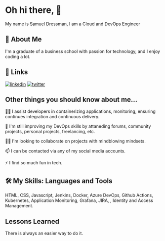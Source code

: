 
# Oh hi there, 👋


My name is Samuel Dressman, I am a Cloud and DevOps Engineer

## 🚀 About Me
I'm a graduate of a business school with passion for technology, and I enjoy coding a lot.
## 🔗 Links
[![linkedin](https://img.shields.io/badge/linkedin-0A66C2?style=for-the-badge&logo=linkedin&logoColor=white)](https://www.linkedin.com/samuel-dressman)
[![twitter](https://img.shields.io/badge/twitter-1DA1F2?style=for-the-badge&logo=twitter&logoColor=white)](https://twitter.com/afcdressy)


## Other things you should know about me...
👩‍💻 I assist developers in containerizing applications, monitoring, ensuring continues integration and continuous delivery.

🧠 I'm  still improving my DevOps skills by attaneding forums, community projects, personal projects, freelancing, etc.

👯‍♀️ I'm looking to collaborate on projects with mindblowing mindsets.

📫 I can be contacted via any of my social media accounts.

⚡️ I find so much fun in tech.


## 🛠 My Skills: Languages and Tools
HTML, CSS, Javascript, Jenkins, Docker, Azure DevOps, Github Actions, Kubernetes, Application Monitoring, Grafana, JIRA, , Identity and Access Management.


## Lessons Learned

There is always an easier way to do it.
